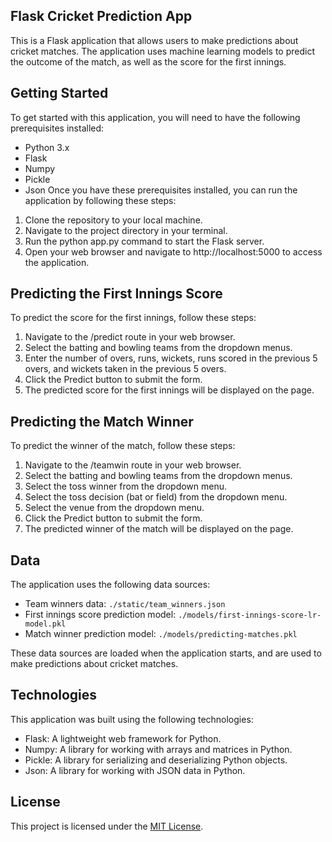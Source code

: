 ## Flask Cricket Prediction App


This is a Flask application that allows users to make predictions about cricket matches. The application uses machine learning models to predict the outcome of the match, as well as the score for the first innings.

## Getting Started

To get started with this application, you will need to have the following prerequisites installed:

- Python 3.x
- Flask
- Numpy
- Pickle
- Json
Once you have these prerequisites installed, you can run the application by following these steps:

1. Clone the repository to your local machine.
2. Navigate to the project directory in your terminal.
3. Run the python app.py command to start the Flask server.
4. Open your web browser and navigate to http://localhost:5000 to access the application.

## Predicting the First Innings Score

To predict the score for the first innings, follow these steps:

1. Navigate to the /predict route in your web browser.
2. Select the batting and bowling teams from the dropdown menus.
3. Enter the number of overs, runs, wickets, runs scored in the previous 5 overs, and wickets taken in the previous 5 overs.
4. Click the Predict button to submit the form.
5. The predicted score for the first innings will be displayed on the page.

## Predicting the Match Winner

To predict the winner of the match, follow these steps:

1. Navigate to the /teamwin route in your web browser.
2. Select the batting and bowling teams from the dropdown menus.
3. Select the toss winner from the dropdown menu.
4. Select the toss decision (bat or field) from the dropdown menu.
5. Select the venue from the dropdown menu.
6. Click the Predict button to submit the form.
7. The predicted winner of the match will be displayed on the page.

## Data

The application uses the following data sources:

- Team winners data: `./static/team_winners.json`
- First innings score prediction model: `./models/first-innings-score-lr-model.pkl`
- Match winner prediction model: `./models/predicting-matches.pkl`

These data sources are loaded when the application starts, and are used to make predictions about cricket matches.

## Technologies

This application was built using the following technologies:

- Flask: A lightweight web framework for Python.
- Numpy: A library for working with arrays and matrices in Python.
- Pickle: A library for serializing and deserializing Python objects.
- Json: A library for working with JSON data in Python.



## License

This project is licensed under the [MIT License](LICENSE).

